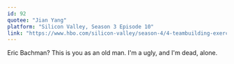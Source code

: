 ```yaml
---
id: 92
quotee: "Jian Yang"
platform: "Silicon Valley, Season 3 Episode 10"
link: "https://www.hbo.com/silicon-valley/season-4/4-teambuilding-exercise"
---
```


Eric Bachman? This is you as an old man. I'm a ugly, and I'm dead, alone.
